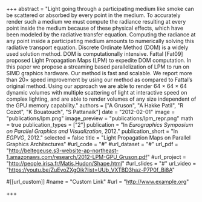 +++
abstract = "Light going through a participating medium like smoke can be scattered or absorbed by every point in the medium. To accurately render such a medium we must compute the radiance resulting at every point inside the medium because of these physical effects, which have been modeled by the radiative transfer equation. Computing the radiance at any point inside a participating medium amounts to numerically solving this radiative transport equation. Discrete Ordinate Method (DOM) is a widely used solution method. DOM is computationally intensive. Fattal [Fat09] proposed Light Propagation Maps (LPM) to expedite DOM computation. In this paper we propose a streaming based parallelization of LPM to run on SIMD graphics hardware. Our method is fast and scalable. We report more than 20× speed improvement by using our method as compared to Fattal’s original method. Using our approach we are able to render 64 × 64 × 64 dynamic volumes with multiple scattering of light at interactive speed on complex lighting, and are able to render volumes of any size independent of the GPU memory capability."
authors = ["A Gruson", "A Hakke Patil", "R Cozot", "K Bouatouch", "S Pattanaik"]
date = "2012-02-01"
image = "publications/lpm.png"
image_preview = "publications/lpm_repr.png"
math = true
publication_types = ["2"]
publication = "In *Eurographics Symposium on Parallel Graphics and Visualization*, 2012."
publication_short = "In *EGPVG*, 2012."
selected = false
title = "Light Propagation Maps on Parallel Graphics Architectures"
#url_code = "#"
#url_dataset = "#"
url_pdf = "http://beltegeuse.s3-website-ap-northeast-1.amazonaws.com/research/2012-LPM-GPU_Gruson.pdf"
#url_project = "http://people.irisa.fr/Matis.Hudon/Shape.html"
#url_slides = "#"
url_video = "https://youtu.be/ZuEvoZXgOik?list=UUb_VXTBD3haz-P7P0f_Bi8A"

#[[url_custom]]
#name = "Custom Link"
#url = "http://www.example.org"

+++
